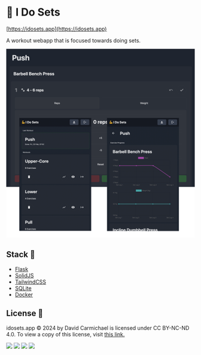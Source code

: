 # 💪 I Do Sets

[https://idosets.app](https://idosets.app)

A workout webapp that is focused towards doing sets.

![screenshot-readme.png](_assets%2Fscreenshot-readme.png)

## Stack 🥞

- [Flask](https://flask.palletsprojects.com/)
- [SolidJS](https://www.solidjs.com/)
- [TailwindCSS](https://tailwindcss.com/)
- [SQLite](https://www.sqlite.org/index.html)
- [Docker](https://www.docker.com/)

## License 📜

idosets.app © 2024 by David Carmichael is licensed under CC BY-NC-ND 4.0.
To view a copy of this license, visit [this link.](https://creativecommons.org/licenses/by-nc-nd/4.0/)

![](https://mirrors.creativecommons.org/presskit/icons/cc.svg?ref=chooser-v1)
![](https://mirrors.creativecommons.org/presskit/icons/by.svg?ref=chooser-v1)
![](https://mirrors.creativecommons.org/presskit/icons/nc.svg?ref=chooser-v1)
![](https://mirrors.creativecommons.org/presskit/icons/nd.svg?ref=chooser-v1)
